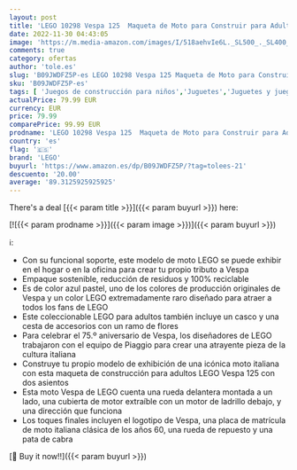 ```yaml
---
layout: post
title: 'LEGO 10298 Vespa 125  Maqueta de Moto para Construir para Adultos  Réplica Coleccionable de Scooter Italiana  Decoración para el Hogar'
date: 2022-11-30 04:43:05
image: 'https://m.media-amazon.com/images/I/518aehvIe6L._SL500_._SL400_.jpg'
comments: true
category: ofertas
author: 'tole.es'
slug: 'B09JWDFZ5P-es LEGO 10298 Vespa 125 Maqueta de Moto para Construir para...'
sku: 'B09JWDFZ5P-es'
tags: [ 'Juegos de construcción para niños','Juguetes','Juguetes y juegos','Sets de construcción','lego','🇪🇸', ]
actualPrice: 79.99 EUR
currency: EUR
price: 79.99
comparePrice: 99.99 EUR
prodname: 'LEGO 10298 Vespa 125  Maqueta de Moto para Construir para Adultos  Réplica Coleccionable de Scooter Italiana  Decoración para el Hogar'
country: 'es'
flag: '🇪🇸'
brand: 'LEGO'
buyurl: 'https://www.amazon.es/dp/B09JWDFZ5P/?tag=tolees-21'
descuento: '20.00'
average: '89.3125925925925'
---
```


There's a deal [{{< param title >}}]({{< param buyurl >}})  here:

[![{{< param prodname >}}]({{< param image >}})]({{< param buyurl >}})

ℹ️:

- Con su funcional soporte, este modelo de moto LEGO se puede exhibir en el hogar o en la oficina para crear tu propio tributo a Vespa
- Empaque sostenible, reducción de residuos y 100% reciclable
- Es de color azul pastel, uno de los colores de producción originales de Vespa y un color LEGO extremadamente raro diseñado para atraer a todos los fans de LEGO
- Este coleccionable LEGO para adultos también incluye un casco y una cesta de accesorios con un ramo de flores
- Para celebrar el 75.º aniversario de Vespa, los diseñadores de LEGO trabajaron con el equipo de Piaggio para crear una atrayente pieza de la cultura italiana
- Construye tu propio modelo de exhibición de una icónica moto italiana con esta maqueta de construcción para adultos LEGO Vespa 125 con dos asientos
- Esta moto Vespa de LEGO cuenta una rueda delantera montada a un lado, una cubierta de motor extraíble con un motor de ladrillo debajo, y una dirección que funciona
- Los toques finales incluyen el logotipo de Vespa, una placa de matrícula de moto italiana clásica de los años 60, una rueda de repuesto y una pata de cabra

[🛒 Buy it now!!]({{< param buyurl >}})
